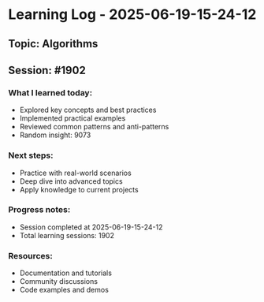 # Learning Log - 2025-06-19-15-24-12

## Topic: Algorithms
## Session: #1902

### What I learned today:
- Explored key concepts and best practices
- Implemented practical examples  
- Reviewed common patterns and anti-patterns
- Random insight: 9073

### Next steps:
- Practice with real-world scenarios
- Deep dive into advanced topics
- Apply knowledge to current projects

### Progress notes:
- Session completed at 2025-06-19-15-24-12
- Total learning sessions: 1902

### Resources:
- Documentation and tutorials
- Community discussions
- Code examples and demos
